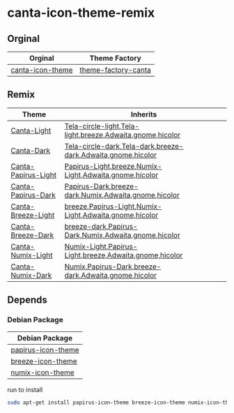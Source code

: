 

# canta-icon-theme-remix


## Orginal

| Orginal | Theme Factory |
| --- | --- |
| [canta-icon-theme](https://github.com/vinceliuice/Canta-theme/tree/master/icons/Canta) |  [theme-factory-canta](https://github.com/samwhelp/theme-factory-canta/tree/main/project/canta-icon-theme) |


## Remix

| Theme | Inherits |
| --- | --- |
| [Canta-Light](https://github.com/samwhelp/canta-icon-theme-remix/tree/main/themes/Canta-Light) | [Tela-circle-light,Tela-light,breeze,Adwaita,gnome,hicolor](https://github.com/samwhelp/canta-icon-theme-remix/blob/main/themes/Canta-Light/index.theme#L4) |
| [Canta-Dark](https://github.com/samwhelp/canta-icon-theme-remix/tree/main/themes/Canta-Dark) | [Tela-circle-dark,Tela-dark,breeze-dark,Adwaita,gnome,hicolor](https://github.com/samwhelp/canta-icon-theme-remix/blob/main/themes/Canta-Dark/index.theme#L4) |
| [Canta-Papirus-Light](https://github.com/samwhelp/canta-icon-theme-remix/tree/main/themes/Canta-Papirus-Light) | [Papirus-Light,breeze,Numix-Light,Adwaita,gnome,hicolor](https://github.com/samwhelp/canta-icon-theme-remix/blob/main/themes/Canta-Papirus-Light/index.theme#L4) |
| [Canta-Papirus-Dark](https://github.com/samwhelp/canta-icon-theme-remix/tree/main/themes/Canta-Papirus-Dark) | [Papirus-Dark,breeze-dark,Numix,Adwaita,gnome,hicolor](https://github.com/samwhelp/canta-icon-theme-remix/blob/main/themes/Canta-Papirus-Dark/index.theme#L4) |
| [Canta-Breeze-Light](https://github.com/samwhelp/canta-icon-theme-remix/tree/main/themes/Canta-Breeze-Light) | [breeze,Papirus-Light,Numix-Light,Adwaita,gnome,hicolor](https://github.com/samwhelp/canta-icon-theme-remix/blob/main/themes/Canta-Breeze-Light/index.theme#L4) |
| [Canta-Breeze-Dark](https://github.com/samwhelp/canta-icon-theme-remix/tree/main/themes/Canta-Breeze-Dark) | [breeze-dark,Papirus-Dark,Numix,Adwaita,gnome,hicolor](https://github.com/samwhelp/canta-icon-theme-remix/blob/main/themes/Canta-Breeze-Dark/index.theme#L4) |
| [Canta-Numix-Light](https://github.com/samwhelp/canta-icon-theme-remix/tree/main/themes/Canta-Numix-Light) | [Numix-Light,Papirus-Light,breeze,Adwaita,gnome,hicolor](https://github.com/samwhelp/canta-icon-theme-remix/blob/main/themes/Canta-Numix-Light/index.theme#L4) |
| [Canta-Numix-Dark](https://github.com/samwhelp/canta-icon-theme-remix/tree/main/themes/Canta-Numix-Dark) | [Numix,Papirus-Dark,breeze-dark,Adwaita,gnome,hicolor](https://github.com/samwhelp/canta-icon-theme-remix/blob/main/themes/Canta-Numix-Dark/index.theme#L4) |



## Depends

### Debian Package

| Debian Package |
| --- |
| [papirus-icon-theme](https://packages.debian.org/stable/papirus-icon-theme) |
| [breeze-icon-theme](https://packages.debian.org/stable/breeze-icon-theme) |
| [numix-icon-theme](https://packages.debian.org/stable/numix-icon-theme) |


run to install

``` sh
sudo apt-get install papirus-icon-theme breeze-icon-theme numix-icon-theme
```
